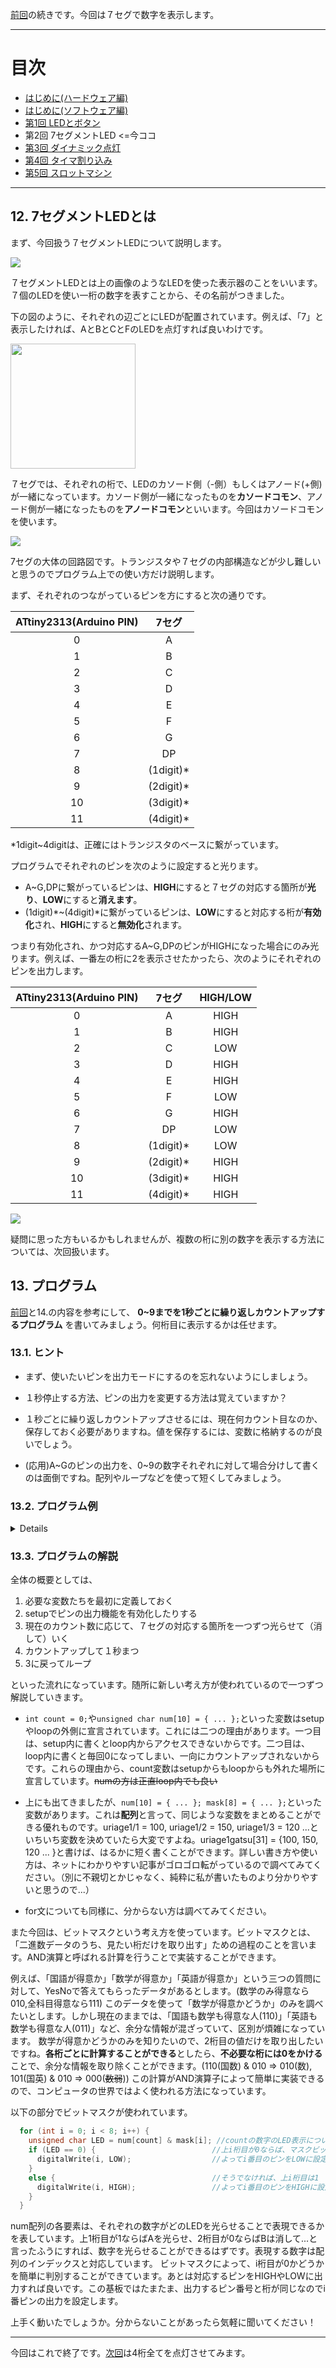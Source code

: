 [前回](https://github.com/TitechMeister/Device-ATtiny2313_Board/tree/main/docs/day1/)の続きです。今回は７セグで数字を表示します。

---

# 目次

* [はじめに(ハードウェア編)](https://github.com/TitechMeister/Device-ATtiny2313_Board/tree/main/docs/day0.0)
* [はじめに(ソフトウェア編)](https://github.com/TitechMeister/Device-ATtiny2313_Board/tree/main/docs/day0.5)
* [第1回 LEDとボタン](https://github.com/TitechMeister/Device-ATtiny2313_Board/tree/main/docs/day1/)
* 第2回 7セグメントLED <=今ココ
* [第3回 ダイナミック点灯](https://github.com/TitechMeister/Device-ATtiny2313_Board/tree/main/docs/day3/)
* [第4回 タイマ割り込み](https://github.com/TitechMeister/Device-ATtiny2313_Board/tree/main/docs/day4/)
* [第5回 スロットマシン](https://github.com/TitechMeister/Device-ATtiny2313_Board/tree/main/docs/day5/)

---

## 12. 7セグメントLEDとは

まず、今回扱う７セグメントLEDについて説明します。

![](img/fig1.jpg)

７セグメントLEDとは上の画像のようなLEDを使った表示器のことをいいます。７個のLEDを使い一桁の数字を表すことから、その名前がつきました。

下の図のように、それぞれの辺ごとにLEDが配置されています。例えば、「7」と表示したければ、AとBとCとFのLEDを点灯すれば良いわけです。

<img src="img/fig2.png" width="200px"></img>

７セグでは、それぞれの桁で、LEDのカソード側（-側）もしくはアノード(+側)が一緒になっています。カソード側が一緒になったものを**カソードコモン**、アノード側が一緒になったものを**アノードコモン**といいます。今回はカソードコモンを使います。

![](img/7segment.png)

7セグの大体の回路図です。トランジスタや７セグの内部構造などが少し難しいと思うのでプログラム上での使い方だけ説明します。

まず、それぞれのつながっているピンを方にすると次の通りです。

|ATtiny2313(Arduino PIN)|7セグ|
|:-:|:-:|
|0|A|
|1|B|
|2|C|
|3|D|
|4|E|
|5|F|
|6|G|
|7|DP|
|8|(1digit)*|
|9|(2digit)*|
|10|(3digit)*|
|11|(4digit)*|

\*1digit~4digitは、正確にはトランジスタのベースに繋がっています。

プログラムでそれぞれのピンを次のように設定すると光ります。

* A\~G,DPに繋がっているピンは、**HIGH**にすると７セグの対応する箇所が**光り**、**LOW**にすると**消えます**。
* (1digit)\*~(4digit)\*に繋がっているピンは、**LOW**にすると対応する桁が**有効化**され、**HIGH**にすると**無効化**されます。
  
つまり有効化され、かつ対応するA~G,DPのピンがHIGHになった場合にのみ光ります。例えば、一番左の桁に2を表示させたかったら、次のようにそれぞれのピンを出力します。

|ATtiny2313(Arduino PIN)|7セグ|HIGH/LOW|
|:-:|:-:|:-:|
|0|A|HIGH|
|1|B|HIGH|
|2|C|LOW|
|3|D|HIGH|
|4|E|HIGH|
|5|F|LOW|
|6|G|HIGH|
|7|DP|LOW|
|8|(1digit)*|LOW|
|9|(2digit)*|HIGH|
|10|(3digit)*|HIGH|
|11|(4digit)*|HIGH|

![](img/7seg_2.png)

疑問に思った方もいるかもしれませんが、複数の桁に別の数字を表示する方法については、次回扱います。

## 13. プログラム

[前回](https://github.com/TitechMeister/Device-ATtiny2313_Board/tree/main/docs/day1/)と14.の内容を参考にして、 **0~9までを1秒ごとに繰り返しカウントアップするプログラム** を書いてみましょう。何桁目に表示するかは任せます。

### 13.1. ヒント

* まず、使いたいピンを出力モードにするのを忘れないようにしましょう。
* １秒停止する方法、ピンの出力を変更する方法は覚えていますか？

* １秒ごとに繰り返しカウントアップさせるには、現在何カウント目なのか、保存しておく必要がありますね。値を保存するには、変数に格納するのが良いでしょう。

* (応用)A\~Gのピンの出力を、0\~9の数字それぞれに対して場合分けして書くのは面倒ですね。配列やループなどを使って短くしてみましょう。

### 13.2. プログラム例

<details>

```cpp
int count = 0;                                   //カウントアップ用の変数

unsigned char num[10] = {0b11111100, 0b01100000, //0b~~~~~~~~は数字の二進数表示を表す。
                        0b11011010, 0b11110010,
                        0b01100110, 0b10110110,
                        0b10111110, 0b11100000,
                        0b11111110, 0b11110110}; //7セグの各数字のパーツごとのHIGH/LOW。順にABCDEFG(DP)

unsigned char mask[8] = {0b10000000, 0b01000000,
                        0b00100000, 0b00010000,
                        0b00001000, 0b00000100,
                        0b00000010, 0b00000001}; //マスクビット

void setup() {
  // put your setup code here, to run once:
  for (int i = 0; i < 9; i++) {
    pinMode(i, OUTPUT);   //0~8ピンの出力機能を有効化、すなわちA~DP, digit1に出力できるように
  }
  digitalWrite(8, LOW);   //digit1を有効化

}

void loop() {
  // put your main code here, to run repeatedly:
  for (int i = 0; i < 8; i++) {
    unsigned char LED = num[count] & mask[i]; //countの数字のLED表示について、上i桁目のHIGH/LOWを考える
    if (LED == 0) {                          //上i桁目が0ならば、マスクビットとのAND演算によってLEDは0b00000000になっている
      digitalWrite(i, LOW);                  //よってi番目のピンをLOWに設定
    }
    else {                                   //そうでなければ、上i桁目は1
      digitalWrite(i, HIGH);                 //よってi番目のピンをHIGHに設定
    }
  }

  count = count + 1; //カウントアップ
  if (count >= 10) { //カウントアップしすぎた場合は0に戻す
    count = 0;
  }
  delay(1000);       //1秒まつ

}

```

</details>

### 13.3. プログラムの解説

全体の概要としては、

1. 必要な変数たちを最初に定義しておく
2. setupでピンの出力機能を有効化したりする
3. 現在のカウント数に応じて、７セグの対応する箇所を一つずつ光らせて（消して）いく
4. カウントアップして１秒まつ
5. 3に戻ってループ

といった流れになっています。随所に新しい考え方が使われているので一つずつ解説していきます。

* `int count = 0;`や`unsigned char num[10] = { ... };`といった変数はsetupやloopの外側に宣言されています。これには二つの理由があります。一つ目は、setup内に書くとloop内からアクセスできないからです。二つ目は、loop内に書くと毎回0になってしまい、一向にカウントアップされないからです。これらの理由から、count変数はsetupからもloopからも外れた場所に宣言しています。~~numの方は正直loop内でも良い~~

* 上にも出てきましたが、`num[10] = { ... }; mask[8] = { ... };`といった変数があります。これは**配列**と言って、同じような変数をまとめることができる優れものです。uriage1/1 = 100, uriage1/2 = 150, uriage1/3 = 120 ...といちいち変数を決めていたら大変ですよね。uriage1gatsu[31] = {100, 150, 120 ... }と書けば、はるかに短く書くことができます。詳しい書き方や使い方は、ネットにわかりやすい記事がゴロゴロ転がっているので調べてみてください。（別に不親切とかじゃなく、純粋に私が書いたものより分かりやすいと思うので...）

* for文についても同様に、分からない方は調べてみてください。

また今回は、ビットマスクという考え方を使っています。ビットマスクとは、「二進数データのうち、見たい桁だけを取り出す」ための過程のことを言います。AND演算と呼ばれる計算を行うことで実装することができます。

例えば、「国語が得意か」「数学が得意か」「英語が得意か」という三つの質問に対して、YesNoで答えてもらったデータがあるとします。(数学のみ得意なら010,全科目得意なら111)
このデータを使って「数学が得意かどうか」のみを調べたいとします。しかし現在のままでは、「国語も数学も得意な人(110)」「英語も数学も得意な人(011)」など、余分な情報が混ざっていて、区別が煩雑になっています。
数学が得意かどうかのみを知りたいので、2桁目の値だけを取り出したいですね。**各桁ごとに計算することができる**としたら、**不必要な桁には0をかける**ことで、余分な情報を取り除くことができます。(110(国数) & 010 => 010(数), 101(国英) & 010 => 000(~~数弱~~))
この計算がAND演算子によって簡単に実装できるので、コンピュータの世界ではよく使われる方法になっています。

以下の部分でビットマスクが使われています。

```cpp
  for (int i = 0; i < 8; i++) {
    unsigned char LED = num[count] & mask[i]; //countの数字のLED表示について、上i桁目のHIGH/LOWを考える
    if (LED == 0) {                          //上i桁目が0ならば、マスクビットとのAND演算によってLEDは0b00000000になっている
      digitalWrite(i, LOW);                  //よってi番目のピンをLOWに設定
    }
    else {                                   //そうでなければ、上i桁目は1
      digitalWrite(i, HIGH);                 //よってi番目のピンをHIGHに設定
    }
  }
```

num配列の各要素は、それぞれの数字がどのLEDを光らせることで表現できるかを表しています。上1桁目が1ならばAを光らせ、2桁目が0ならばBは消して...と言ったふうにすれば、数字を光らせることができるはずです。表現する数字は配列のインデックスと対応しています。
ビットマスクによって、i桁目が0かどうかを簡単に判別することができています。あとは対応するピンをHIGHやLOWに出力すれば良いです。この基板ではたまたま、出力するピン番号と桁が同じなのでi番ピンの出力を設定します。

上手く動いたでしょうか。分からないことがあったら気軽に聞いてください！

---

今回はこれで終了です。[次回](https://github.com/TitechMeister/Device-ATtiny2313_Board/tree/main/docs/day3)は4桁全てを点灯させてみます。
